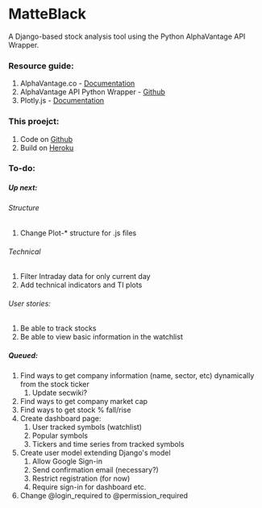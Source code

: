 # MatteBlack
A Django-based stock analysis tool using the Python AlphaVantage API Wrapper.

### Resource guide:
1. AlphaVantage.co - [Documentation](https://www.alphavantage.co/documentation/)
1. AlphaVantage API Python Wrapper - [Github](https://github.com/RomelTorres/alpha_vantage)
1. Plotly.js - [Documentation](https://plot.ly/javascript/)

### This proejct:
1. Code on [Github](https://github.com/ishaansaxena/AlphaVantage)
1. Build on [Heroku](https://matteblack.herokuapp.com)

### To-do:
##### Up next:
###### Structure
1. Change Plot-* structure for .js files
###### Technical
1. Filter Intraday data for only current day
1. Add technical indicators and TI plots
###### User stories:
1. Be able to track stocks
1. Be able to view basic information in the watchlist

##### Queued:
1. Find ways to get company information (name, sector, etc) dynamically from the stock ticker
    1. Update secwiki?
1. Find ways to get company market cap
1. Find ways to get stock % fall/rise
1. Create dashboard page:
    1. User tracked symbols (watchlist)
    1. Popular symbols
    1. Tickers and time series from tracked symbols
1. Create user model extending Django's model
    1. Allow Google Sign-in
    1. Send confirmation email (necessary?)
    1. Restrict registration (for now)
    1. Require sign-in for dashboard etc.
1. Change @login_required to @permission_required

